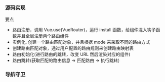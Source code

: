 ### 源码实现

要点

- 路由注册，调用 Vue.use(VueRouter)，运行 install 函数，给组件混入钩子函数并且全局注册两个路由组件
- 实例化, 创建一个路由匹配对象，并且根据 mode 来采取不同的路由方式
- 创建路由匹配对象，通过用户配置的路由规则来创建路由映射表
- 路由初始化(进行路由的跳转，改变 URL 然后渲染对应的组件)
- 路由跳转(获取匹配的路由信息 -> 匹配路由 -> 执行跳转)

### 导航守卫
